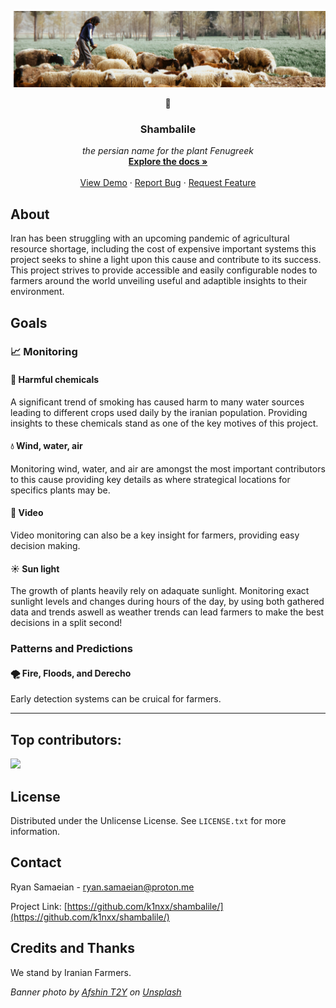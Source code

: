 ![Project Banner](https://github.com/k1nxx/shambalile/blob/main/banner.png)
<br />

<div align="center">
  <p style="font-size: 25;">🌷</p>
  <h3 align="center">Shambalile</h3>

  <p align="center">
    <i>the persian name for the plant Fenugreek</i>
    <br />
    <a href="https://github.com/k1nxx/shambalile/"><strong>Explore the docs »</strong></a>
    <br />
    <br />
    <a href="https://github.com/k1nxx/shambalile/">View Demo</a>
    &middot;
    <a href="https://github.com/k1nxx/shambalile/">Report Bug</a>
    &middot;
    <a href="https://github.com/k1nxx/shambalile/">Request Feature</a>
  </p>
</div>

## About

Iran has been struggling with an upcoming pandemic of agricultural resource shortage, including the cost of expensive important systems this project seeks to shine a light upon this cause and contribute to its success. This project strives to provide accessible and easily configurable nodes to farmers around the world unveiling useful and adaptible insights to their environment.

## Goals

### 📈 Monitoring

#### 🧪 Harmful chemicals

A significant trend of smoking has caused harm to many water sources leading to different crops used daily by the iranian population. Providing insights to these chemicals stand as one of the key motives of this project.

#### 💧 Wind, water, air

Monitoring wind, water, and air are amongst the most important contributors to this cause providing key details as where strategical locations for specifics plants may be. 

#### 🎥 Video

Video monitoring can also be a key insight for farmers, providing easy decision making.

#### ☀️ Sun light

The growth of plants heavily rely on adaquate sunlight. Monitoring exact sunlight levels and changes during hours of the day, by using both gathered data and trends aswell as weather trends can lead farmers to make the best decisions in a split second!

### Patterns and Predictions

#### 🌪 Fire, Floods, and Derecho 

Early detection systems can be cruical for farmers. 

---

## Top contributors:

<a href="https://github.com/k1nxx/shambalile/graphs/contributors">
  <img src="https://contrib.rocks/image?repo=k1nxx/shambalile" />
</a>

## License

Distributed under the Unlicense License. See `LICENSE.txt` for more information.

## Contact

Ryan Samaeian - ryan.samaeian@proton.me

Project Link: [https://github.com/k1nxx/shambalile/](https://github.com/k1nxx/shambalile/)

## Credits and Thanks

We stand by Iranian Farmers.

*Banner photo by <a href="https://unsplash.com/@afshint2y?utm_source=unsplash&utm_medium=referral&utm_content=creditCopyText">Afshin T2Y</a> on <a href="https://unsplash.com/photos/a-man-standing-in-a-field-with-a-herd-of-sheep-XxK19EYWcWo?utm_source=unsplash&utm_medium=referral&utm_content=creditCopyText">Unsplash</a>*

